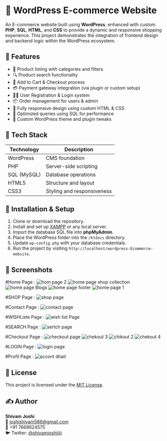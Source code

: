 # 🛒 WordPress E-commerce Website

An E-commerce website built using **WordPress**, enhanced with custom **PHP**, **SQL**, **HTML**, and **CSS** to provide a dynamic and responsive shopping experience. This project demonstrates the integration of frontend design and backend logic within the WordPress ecosystem.

## 📌 Features

- 🧾 Product listing with categories and filters  
- 🔍 Product search functionality  
- 🛒 Add to Cart & Checkout process  
- 💳 Payment gateway integration (via plugin or custom setup)  
- 🧑‍💻 User Registration & Login system  
- 📦 Order management for users & admin  
- 🧱 Fully responsive design using custom HTML & CSS  
- 🧠 Optimized queries using SQL for performance  
- 🔧 Custom WordPress theme and plugin tweaks  

## 🧰 Tech Stack

| Technology   | Description              |
|--------------|--------------------------|
| WordPress    | CMS foundation           |
| PHP          | Server-side scripting    |
| SQL (MySQL)  | Database operations      |
| HTML5        | Structure and layout     |
| CSS3         | Styling and responsiveness |

## 🚀 Installation & Setup

1. Clone or download the repository.
2. Install and set up [XAMPP](https://www.apachefriends.org/) or any local server.
3. Import the database SQL file into **phpMyAdmin**.
4. Place the WordPress folder into the `/htdocs` directory.
5. Update `wp-config.php` with your database credentials.
6. Run the project by visiting `http://localhost/wordpress-Ecommerce-website`.

## 📸 Screenshots

#Home Page :
![hom page 2](https://github.com/user-attachments/assets/1248d521-58fb-44ff-b1e2-69c12257291c)
![home page shop collection](https://github.com/user-attachments/assets/f106f9ac-f04a-44a4-9789-92f6b965a51c)
![home page Blogs](https://github.com/user-attachments/assets/8854200b-b3d9-4868-a589-a4af5793677e)
![home page footer](https://github.com/user-attachments/assets/532701e3-d98e-4bc9-aeb0-8d0b19fce549)
![home page 1](https://github.com/user-attachments/assets/ae07c9b9-ef39-4c65-ac37-d56ac6fe8da2)

#SHOP Page :
![shop page](https://github.com/user-attachments/assets/c6631516-d4c6-4e33-a8cb-d9acfb6c437d)


#Contact Page :
![contact page](https://github.com/user-attachments/assets/f4dc5250-3c01-4ecd-aa74-c8728a707384)


#WISHListe Page :
![wish list Page](https://github.com/user-attachments/assets/86ab6874-43dc-42f1-8b69-79e97e9ec940)

#SEARCH Page :
![sertch page](https://github.com/user-attachments/assets/bc8f0700-65d7-41ce-95bf-1e5c8cad162f)

#Checkout Page :
![checkout page ](https://github.com/user-attachments/assets/a068362a-3363-4927-9283-6d2e1d9fa528)
![chekout 3](https://github.com/user-attachments/assets/d4f1f0a9-43c0-4349-884e-66a83df2c5d1)
![chikout 2](https://github.com/user-attachments/assets/1334bcc6-93cd-4dcd-aafc-3a5465979273)
![chekout 4](https://github.com/user-attachments/assets/e501946b-1f53-4cdf-b429-2ca982474107)

#LOGIN Page :
![login page](https://github.com/user-attachments/assets/e9b1c894-5f65-4881-96fd-f4ff81dea8ff)

#Profil Page :
![accont dtiait](https://github.com/user-attachments/assets/06bc8f6b-f442-4700-a97a-f1f5862c35e2)


## 📄 License

This project is licensed under the [MIT License](LICENSE).

## ✍️ Author

**Shivam Joshi**  
📧 joshishivam586@gmail.com  
📱 +91 7668624575  
🐦 Twitter: [@shivamjoshiiiii](https://twitter.com/shivamjoshiiiii)
